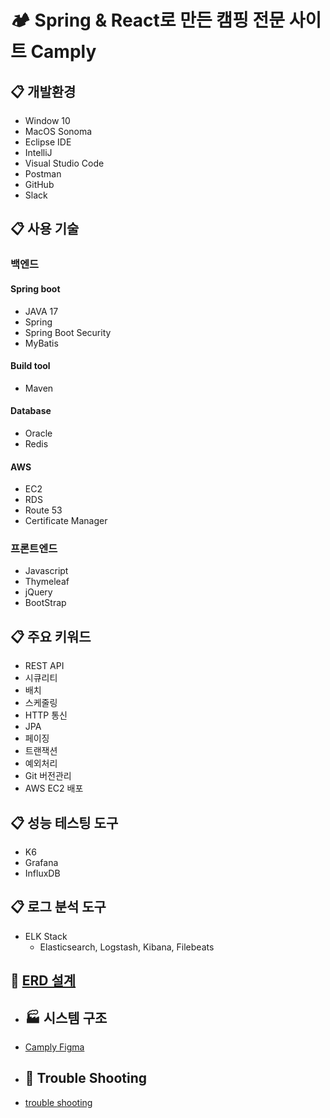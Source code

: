 # :camping: Spring &  React로 만든 캠핑 전문 사이트 Camply

## :clipboard: 개발환경
* Window 10
* MacOS Sonoma
* Eclipse IDE
* IntelliJ
* Visual Studio Code
* Postman
* GitHub
* Slack

## :clipboard: 사용 기술
### 백엔드
#### Spring boot
* JAVA 17
* Spring
* Spring Boot Security
* MyBatis

#### Build tool
* Maven

#### Database
* Oracle
* Redis

#### AWS
* EC2
* RDS
* Route 53
* Certificate Manager

### 프론트엔드
* Javascript
* Thymeleaf
* jQuery
* BootStrap

## :clipboard: 주요 키워드
* REST API
* 시큐리티
* 배치
* 스케줄링
* HTTP 통신
* JPA
* 페이징
* 트랜잭션
* 예외처리
* Git 버전관리
* AWS EC2 배포

## :clipboard: 성능 테스팅 도구
* K6
* Grafana
* InfluxDB

## :clipboard: 로그 분석 도구
* ELK Stack
  * Elasticsearch, Logstash, Kibana, Filebeats

## :link: [ERD 설계](https://github.com/ExiNni/Camply/issues/1)

* ## :factory: 시스템 구조
* [Camply Figma]()

* ## :link: Trouble Shooting
* [trouble shooting]()



<!--
## :link: API 서버 (Producer)
* [API 서버](https://github.com/didrlgus/springboot-shoppingmall/tree/master/app/api-server) 

## :link: order 서버 (Consumer)
* [order 서버](https://github.com/didrlgus/springboot-shoppingmall/tree/master/app/order-server)

## :link: product-purchase-count 서버 (Consumer)
* [product-purchase-count 서버](https://github.com/didrlgus/springboot-shoppingmall/tree/master/app/product-purchase-count-server) 

## :link: mail 서버 (Consumer)
* [mail 서버](https://github.com/didrlgus/springboot-shoppingmall/tree/master/app/mail-server)

## :link: product-purchase-count-batch 서버
* [product-purchase-count-batch 서버](https://github.com/didrlgus/springboot-shoppingmall/tree/master/app/product-purchase-count-batch)

## :link: redis-update-batch 서버
* [redis-update-batch 서버](https://github.com/didrlgus/springboot-shoppingmall/tree/master/app/batch-server)

## :link: 공통 모듈
* app 공통 모듈
  * [app 공통 모듈](https://github.com/didrlgus/springboot-shoppingmall/tree/master/app/common)

* lib 공통 모듈
  * [redis 공통 모듈](https://github.com/didrlgus/springboot-shoppingmall/tree/master/lib/redis)
  * [kafka 공통 모듈](https://github.com/didrlgus/springboot-shoppingmall/tree/master/lib/kafka)
  

## :link: redis update 권한 서버
* [redis update 권한 서버 Repository](https://github.com/didrlgus/redis-update-server)

## :link: Rest API 문서
* [shopping mall API 문서](https://github.com/didrlgus/springboot-shoppingmall/issues/58)

## :link: 성능 테스트
* [초기 성능 테스트 결과](https://github.com/didrlgus/springboot-shoppingmall/issues/5)
* [메인화면 API 캐시 적용 전, 후 성능 테스트 비교 결과](https://github.com/didrlgus/springboot-shoppingmall/issues/21)
* [서버를 2대 돌리면 얼마나 더 많은 트래픽을 감당할 수 있을까?](https://github.com/didrlgus/springboot-shoppingmall/issues/46)

-->
